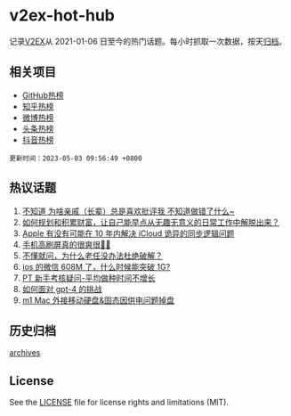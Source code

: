 # v2ex-hot-hub

 记录[V2EX](https://www.v2ex.com/)从 2021-01-06 日至今的热门话题。每小时抓取一次数据，按天[归档](archives)。
 
 ## 相关项目

- [GitHub热榜](https://github.com/snaildev/github-hot-hub)
- [知乎热榜](https://github.com/snaildev/zhihu-hot-hub)
- [微博热榜](https://github.com/snaildev/weibo-hot-hub)
- [头条热榜](https://github.com/snaildev/toutiao-hot-hub)
- [抖音热榜](https://github.com/snaildev/douyin-hot-hub)


 `更新时间：2023-05-03 09:56:49 +0800`

## 热议话题

1. [不知道 为啥亲戚（长辈）总是喜欢批评我 不知道做错了什么~](https://www.v2ex.com/t/936843)
1. [如何规划和积累财富，让自己能早点从无趣无意义的日常工作中解脱出来？](https://www.v2ex.com/t/936857)
1. [Apple 有没有可能在 10 年内解决 iCloud 诡异的同步逻辑问题](https://www.v2ex.com/t/936826)
1. [手机高刷屏真的很爽很🐂🍺](https://www.v2ex.com/t/936869)
1. [不懂就问，为什么老任没办法杜绝破解？](https://www.v2ex.com/t/936846)
1. [ios 的微信 608M 了，什么时候能突破 1G?](https://www.v2ex.com/t/936874)
1. [PT 新手考核疑问-平均做种时间不增长](https://www.v2ex.com/t/936832)
1. [如何面对 gpt-4 的挑战](https://www.v2ex.com/t/936923)
1. [m1 Mac 外接移动硬盘&固态因供电问题掉盘](https://www.v2ex.com/t/936848)

## 历史归档

[archives](archives)

## License

See the [LICENSE](LICENSE) file for license rights and limitations (MIT).
